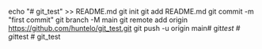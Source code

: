 echo "# git_test" >> README.md
git init
git add README.md
git commit -m "first commit"
git branch -M main
git remote add origin https://github.com/huntelo/git_test.git
git push -u origin main#   g i t _ t e s t  
 #   g i t _ t e s t  
 #   g i t _ t e s t  
 